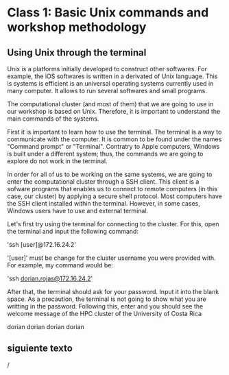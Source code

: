 Class 1: Basic Unix commands and workshop methodology<a name="TOP"></a>
=========

## Using Unix through the terminal

Unix is a platforms initially developed to construct other softwares. For example, the iOS softwares is written in a derivated of Unix language. This is systems is efficient is an universal operating systems currently used in many computer. It allows to run several softwares and small programs. 

The computational cluster (and most of them) that we are going to use in our workshop is based on Unix. Therefore, it is important to understand the main commands of the systems. 

First it is important to learn how to use the terminal. The terminal is a way to communicate with the computer. It is common to be found under the names "Command prompt" or "Terminal". Contratry to Apple computers, Windows is built under a different system; thus, the commands we are going to explore do not work in the terminal. 

In order for all of us to be working on the same systems, we are going to enter the computational cluster through a SSH client. This client is a sofware programs that enables us to connect to remote computers (in this case, our cluster) by applying a secure shell protocol. Most computers have the SSH client installed within the terminal. However, in some cases, Windows users have to use and external terminal.

Let's first try using the terminal for connecting to the cluster. For this, open the terminal and input the following command:

'ssh [user]@172.16.24.2'

'[user]' must be change for the cluster username you were provided with. For example, my command would be:

'ssh dorian.rojas@172.16.24.2' 

After that, the terminal should ask for your password. Input it into the blank space. As a precaution, the terminal is not going to show what you are writting in the password. Following this, enter and you should see the welcome message of the HPC cluster of the University of Costa Rica





dorian dorian
dorian 
dorian 
## siguiente texto 
/ 